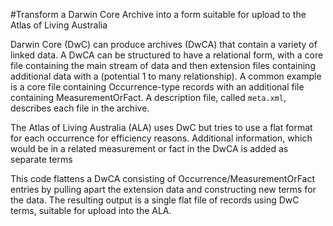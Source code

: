 #Transform a Darwin Core Archive into a form suitable for upload to the Atlas of Living Australia

Darwin Core (DwC) can produce archives (DwCA) that contain a variety of linked data.
A DwCA can be structured to have a relational form, with a core file containing the main stream of
data and then extension files containing additional data with a (potential 1 to many relationship).
A common example is a core file containing Occurrence-type records with an additional file containing
MeasurementOrFact.
A description file, called `meta.xml`, describes each file in the archive.

The Atlas of Living Australia (ALA) uses DwC but tries to use a flat format for each occurrence for efficiency reasons.
Additional information, which would be in a related measurement or fact in the DwCA is added as separate terms

This code flattens a DwCA consisting of Occurrence/MeasurementOrFact entries by pulling apart the extension data
and constructing new terms for the data. The resulting output is a single flat file of records using DwC terms,
suitable for upload into the ALA.
